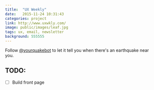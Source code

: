 ```yaml
---
title:  "UX Weekly"
date:   2015-11-24 10:31:43
categories: project
link: http://www.uxwkly.com/
image: public/images/leaf.jpg
tags: ux, email, newsletter
background: 555555
---
```

Follow [@yourquakebot](https://twitter.com/yourquakebot) to let it tell you when there's an earthquake near you.

## TODO:

* [ ] Build front page
